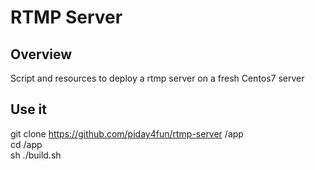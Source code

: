 # RTMP Server 

## Overview
Script and resources to deploy a rtmp server on a fresh Centos7 server

## Use it
git clone https://github.com/piday4fun/rtmp-server /app  
cd /app  
sh ./build.sh  

